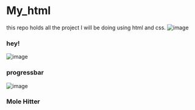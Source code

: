 # My_html
this repo holds all the project I will be doing using html and css.
![image](https://user-images.githubusercontent.com/73846184/197280266-4f424223-5e78-4510-bb48-264ecf683747.png)
### hey!
![image](https://user-images.githubusercontent.com/73846184/197283391-c0bab9dc-d821-40ed-a2df-1225b8fdf697.png)
### progressbar

![image](https://user-images.githubusercontent.com/73846184/211023387-e6edbf87-2a2d-49d0-8d00-4a16232bda56.png)
### Mole Hitter
